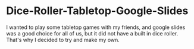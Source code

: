 # Dice-Roller-Tabletop-Google-Slides
I wanted to play some tabletop games with my friends, and google slides was a good choice for all of us, but it did not have a built in dice roller. That's why I decided to try and make my own.
